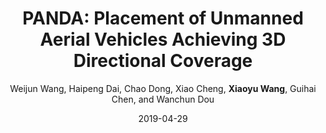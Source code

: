 ---
title: "PANDA: Placement of Unmanned Aerial Vehicles Achieving 3D Directional Coverage"
collection: conf_publications
sname: INFOCOM'19
fname: Proceedings of the 38th Annual IEEE International Conference on Computer Communications (INFOCOM)
author: Weijun Wang, Haipeng Dai, Chao Dong, Xiao Cheng, <strong>Xiaoyu Wang</strong>, Guihai Chen, and Wanchun Dou
place: Paris, France
mydate: April 29-May 2, 2019
accept_rate: 288/1464 = 19.7%
paperurl: 'http://cs.nju.edu.cn/daihp/dh/PANDA-INFOCOM2019.pdf'
plain: '/files/bib/plainPANDA.html'
bibtex: '/files/bib/texPANDA.txt'
date: 2019-04-29
---